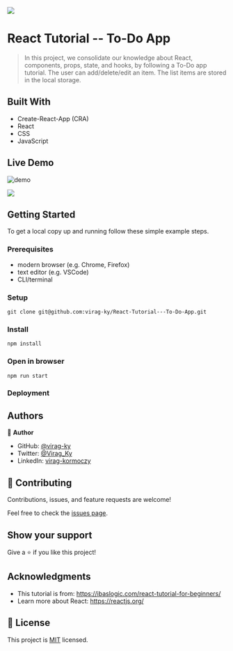 ![](https://img.shields.io/badge/Microverse-blueviolet)

# React Tutorial -- To-Do App

> In this project, we consolidate our knowledge about React, components, props, state, and hooks, by following a To-Do app tutorial. The user can add/delete/edit an item. The list items are stored in the local storage.

## Built With

- Create-React-App (CRA)
- React
- CSS
- JavaScript

## Live Demo
![demo](https://user-images.githubusercontent.com/79658534/177497649-f2befa73-44c6-4975-9d41-679193043c40.png)

![](../react-todo-app/src/demo.png)

## Getting Started

To get a local copy up and running follow these simple example steps.

### Prerequisites

- modern browser (e.g. Chrome, Firefox)
- text editor (e.g. VSCode)
- CLI/terminal

### Setup

```
git clone git@github.com:virag-ky/React-Tutorial---To-Do-App.git
```

### Install

```
npm install
```

### Open in browser

```
npm run start
```

### Deployment

## Authors

👤 **Author**

- GitHub: [@virag-ky](https://github.com/virag-ky)
- Twitter: [@Virag_Ky](https://twitter.com/Virag_Ky)
- LinkedIn: [virag-kormoczy](https://linkedin.com/in/virag-kormoczy)

## 🤝 Contributing

Contributions, issues, and feature requests are welcome!

Feel free to check the [issues page](../../issues/).

## Show your support

Give a ⭐️ if you like this project!

## Acknowledgments

- This tutorial is from: https://ibaslogic.com/react-tutorial-for-beginners/
- Learn more about React: https://reactjs.org/

## 📝 License

This project is [MIT](./MIT.md) licensed.
